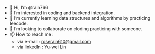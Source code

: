 - 👋 Hi, I’m @rain766
- 👀 I’m interested in coding and backend integration.
- 🌱 I’m currently learning data structures and algorithms by practicing leecode.
- 💞️ I’m looking to collaborate on cloding practicing with someone.
- 📫 How to reach me :
  - via e-mail : roserain610@gmail.com
  - via linkedIn : Yu-wei Lin

<!---
rain766/rain766 is a ✨ special ✨ repository because its `README.md` (this file) appears on your GitHub profile.
You can click the Preview link to take a look at your changes.
--->
